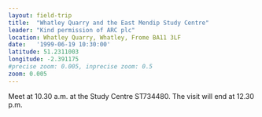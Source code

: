 ```yaml
---
layout: field-trip
title:  "Whatley Quarry and the East Mendip Study Centre"
leader: "Kind permission of ARC plc"
location: Whatley Quarry, Whatley, Frome BA11 3LF
date:   '1999-06-19 10:30:00'
latitude: 51.2311003
longitude: -2.391175
#precise zoom: 0.005, inprecise zoom: 0.5
zoom: 0.005
---
```

Meet at 10.30 a.m. at the Study Centre ST734480. The visit will end at 12.30 p.m.